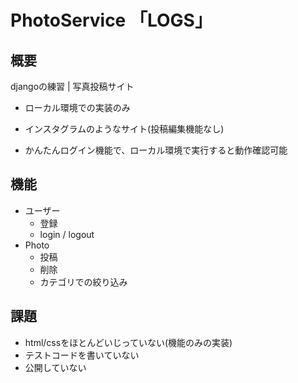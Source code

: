 # PhotoService 「LOGS」
##  概要
djangoの練習 | 写真投稿サイト
- ローカル環境での実装のみ
- インスタグラムのようなサイト(投稿編集機能なし)

- かんたんログイン機能で、ローカル環境で実行すると動作確認可能

## 機能
- ユーザー
    - 登録
    - login / logout
- Photo
    - 投稿
    - 削除
    - カテゴリでの絞り込み
    

## 課題
- html/cssをほとんどいじっていない(機能のみの実装)
- テストコードを書いていない
- 公開していない
